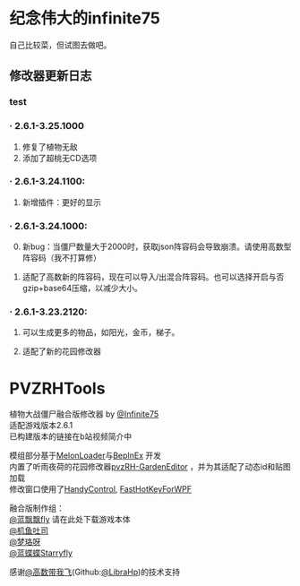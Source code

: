 # 纪念伟大的infinite75

自己比较菜，但试图去做吧。

## 修改器更新日志

### test

### · 2.6.1-3.25.1000
1. 修复了植物无敌
2. 添加了超桃无CD选项

### · 2.6.1-3.24.1100:

1. 新增插件：更好的显示

### · 2.6.1-3.24.1000:

0. 新bug：当僵尸数量大于2000时，获取json阵容码会导致崩溃。请使用高数型阵容码（我不打算修）

1. 适配了高数新的阵容码，现在可以导入/出混合阵容码。也可以选择开启与否gzip+base64压缩，以减少大小。

### · 2.6.1-3.23.2120:

1. 可以生成更多的物品，如阳光，金币，梯子。

2. 适配了新的花园修改器

# PVZRHTools

植物大战僵尸融合版修改器 by [@Infinite75](https://space.bilibili.com/672619350)    
适配游戏版本2.6.1      
已构建版本的链接在b站视频简介中

模组部分基于[MelonLoader](https://github.com/LavaGang/MelonLoader)与[BepInEx](https://github.com/BepInEx/BepInEx)
开发      
内置了听雨夜荷的花园修改器[pvzRH-GardenEditor](https://github.com/CarefreeSongs712/pvzRH-GardenEditor)
，并为其适配了动态id和贴图加载     
修改窗口使用了[HandyControl](https://github.com/HandyOrg/HandyControl), [FastHotKeyForWPF](https://github.com/Axvser/FastHotKeyForWPF)

融合版制作组：    
[@蓝飘飘fly](https://space.bilibili.com/3546619314178489) 请在此处下载游戏本体  
[@机鱼吐司](https://space.bilibili.com/85881762)   
[@梦珞呀](https://space.bilibili.com/270840380)    
[@蓝蝶蝶Starryfly](https://space.bilibili.com/27033629)

感谢[@高数带我飞](https://space.bilibili.com/1117414477)(Github:[@LibraHp](https://github.com/LibraHp/))的技术支持    

